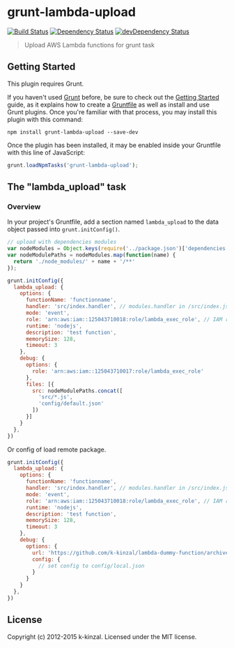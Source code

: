 # grunt-lambda-upload

[![Build Status](https://travis-ci.org/k-kinzal/grunt-lambda-upload.svg)](https://travis-ci.org/k-kinzal/grunt-lambda-upload)
[![Dependency Status](https://david-dm.org/k-kinzal/grunt-lambda-upload.svg)](https://david-dm.org/k-kinzal/grunt-lambda-upload)
[![devDependency Status](https://david-dm.org/k-kinzal/grunt-lambda-upload/dev-status.svg)](https://david-dm.org/k-kinzal/grunt-lambda-upload#info=devDependencies)

> Upload AWS Lambda functions for grunt task

## Getting Started
This plugin requires Grunt.

If you haven't used [Grunt](http://gruntjs.com/) before, be sure to check out the [Getting Started](http://gruntjs.com/getting-started) guide, as it explains how to create a [Gruntfile](http://gruntjs.com/sample-gruntfile) as well as install and use Grunt plugins. Once you're familiar with that process, you may install this plugin with this command:

```shell
npm install grunt-lambda-upload --save-dev
```

Once the plugin has been installed, it may be enabled inside your Gruntfile with this line of JavaScript:

```js
grunt.loadNpmTasks('grunt-lambda-upload');
```

## The "lambda_upload" task

### Overview
In your project's Gruntfile, add a section named `lambda_upload` to the data object passed into `grunt.initConfig()`.


```js
// upload with dependencies modules
var nodeModules = Object.keys(require('../package.json')['dependencies']);
var nodeModulePaths = nodeModules.map(function(name) {
  return './node_modules/' + name + '/**'
});

grunt.initConfig({
  lambda_upload: {
    options: {
      functionName: 'functionname',
      handler: 'src/index.handler', // modules.handler in /src/index.js
      mode: 'event',
      role: 'arn:aws:iam::125043710018:role/lambda_exec_role', // IAM role for execute lambda function
      runtime: 'nodejs',
      description: 'test function',
      memorySize: 128,
      timeout: 3
    },
    debug: {
      options: {
        role: 'arn:aws:iam::125043710017:role/lambda_exec_role'
      },
      files: [{
        src: nodeModulePaths.concat([
          'src/*.js',
          'config/default.json'
        ])
      }]
    }
  },
})
```

Or config of load remote package.

```js
grunt.initConfig({
  lambda_upload: {
    options: {
      functionName: 'functionname',
      handler: 'src/index.handler', // modules.handler in /src/index.js
      mode: 'event',
      role: 'arn:aws:iam::125043710018:role/lambda_exec_role', // IAM role for execute lambda function
      runtime: 'nodejs',
      description: 'test function',
      memorySize: 128,
      timeout: 3
    },
    debug: {
      options: {
        url: 'https://github.com/k-kinzal/lambda-dummy-function/archive/0.0.1.zip',
        config: {
          // set config to config/local.json
        }
      }
    }
  },
})
```

## License
Copyright (c) 2012-2015 k-kinzal. Licensed under the MIT license.